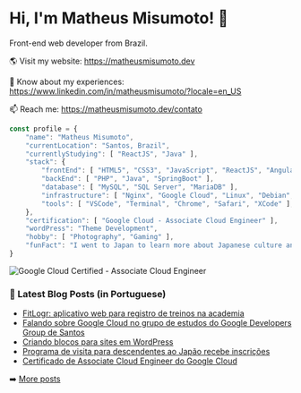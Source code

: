 # Hi, I'm Matheus Misumoto! 👋

Front-end web developer from Brazil.

🌎 Visit my website: https://matheusmisumoto.dev

📄 Know about my experiences: https://www.linkedin.com/in/matheusmisumoto/?locale=en_US

📫 Reach me: https://matheusmisumoto.dev/contato

```javascript
const profile = {
	"name": "Matheus Misumoto",
	"currentLocation": "Santos, Brazil",
	"currentlyStudying": [ "ReactJS", "Java" ],
	"stack": { 
		"frontEnd": [ "HTML5", "CSS3", "JavaScript", "ReactJS", "Angular", "SEO" ],
		"backEnd": [ "PHP", "Java", "SpringBoot" ],
		"database": [ "MySQL", "SQL Server", "MariaDB" ],
		"infrastructure": [ "Nginx", "Google Cloud", "Linux", "Debian", "CyberSecurity" ],
		"tools": [ "VSCode", "Terminal", "Chrome", "Safari", "XCode" ],
	},
	"certification": [ "Google Cloud - Associate Cloud Engineer" ],
	"wordPress": "Theme Development",
	"hobby": [ "Photography", "Gaming" ],
	"funFact": "I went to Japan to learn more about Japanese culture and diplomacy"
}
```

![Google Cloud Certified - Associate Cloud Engineer](https://images.credential.net/badge/tiny/d8myr1yt_1688446886310_badge.png)

### 📕 Latest Blog Posts (in Portuguese)
<!-- BLOG-POST-LIST:START -->
- [FitLogr: aplicativo web para registro de treinos na academia](https://matheusmisumoto.dev/portfolio/fitlogr-workout-tracking-web-app.html)
- [Falando sobre Google Cloud no grupo de estudos do Google Developers Group de Santos](https://matheusmisumoto.dev/tecnologia/desenvolvimento-web/talk-google-developers-group-santos.html)
- [Criando blocos para sites em WordPress](https://matheusmisumoto.dev/portfolio/criando-blocos-wordpress.html)
- [Programa de visita para descendentes ao Japão recebe inscrições](https://matheusmisumoto.dev/cultura-japonesa/inscricoes-programa-visita-japao-2023.html)
- [Certificado de Associate Cloud Engineer do Google Cloud](https://matheusmisumoto.dev/portfolio/certificado-google-cloud-associate-cloud-engineer.html)
<!-- BLOG-POST-LIST:END -->

➡️ [More posts](https://matheusmisumoto.dev/blog)
